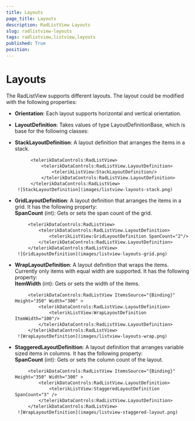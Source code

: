 ```yaml
---
title: Layouts
page_title: Layouts
description: RadListView Layouts
slug: radlistview-layouts
tags: radlistview,listview,layouts
published: True
position: 
---
```


# Layouts

The RadListView supports different layouts. The layout could be modified with the following properties:

- **Orientation**: Each layout supports horizontal and vertical orientation.
- **LayoutDefinition**: Takes values of type LayoutDefinitionBase, which is base for the following classes:
 - **StackLayoutDefinition**: A layout definition that arranges the items in a stack.

		     <telerikDataControls:RadListView>
		         <telerikDataControls:RadListView.LayoutDefinition>
		             <telerikListView:StackLayoutDefinition/>
		         </telerikDataControls:RadListView.LayoutDefinition>
		     </telerikDataControls:RadListView>
		![StackLayoutDefinition](images/listview-layouts-stack.png)  
 - **GridLayoutDefinition**: A layout definition that arranges the items in a grid. It has the following property:  
   **SpanCount** (int): Gets or sets the span count of the grid.

	        <telerikDataControls:RadListView>
	            <telerikDataControls:RadListView.LayoutDefinition>
	                <telerikListView:GridLayoutDefinition SpanCount="2"/>
	            </telerikDataControls:RadListView.LayoutDefinition>
	        </telerikDataControls:RadListView>
        ![GridLayoutDefinition](images/listview-layouts-grid.png)    
 - **WrapLayoutDefinition**:  A layout definition that wraps the items. Currently  only items with equal width are supported. It has the following property:  
    **ItemWidth** (int): Gets or sets the width of the items.

			<telerikDataControls:RadListView ItemsSource="{Binding}" Height="350" Width="300" >
			    <telerikDataControls:RadListView.LayoutDefinition>
			        <telerikListView:WrapLayoutDefinition ItemWidth="100"/>
			    </telerikDataControls:RadListView.LayoutDefinition>
			</telerikDataControls:RadListView>
        ![WrapLayoutDefinition](images/listview-layouts-wrap.png)    

 - **StaggeredLayoutDefinition**: A layout definition that arranges variable sized items in columns. It has the following property:  
   **SpanCount** (int): Gets or sets the column count of the layout.


			<telerikDataControls:RadListView ItemsSource="{Binding}" Height="350" Width="300" >
			    <telerikDataControls:RadListView.LayoutDefinition>
			        <telerikListView:StaggeredLayoutDefinition SpanCount="3" />
			    </telerikDataControls:RadListView.LayoutDefinition>
			</telerikDataControls:RadListView>
        ![WrapLayoutDefinition](images/listview-staggered-layout.png)   